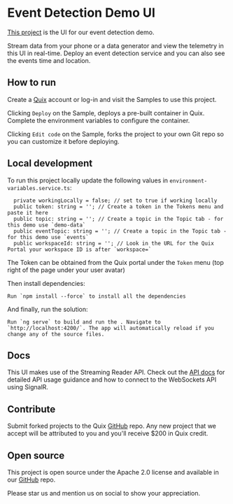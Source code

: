 # Event Detection Demo UI

[This project](https://github.com/quixio/quix-samples/tree/main/nodejs/advanced/event-detection-ui) 
is the UI for our event detection demo. 

Stream data from your phone or a data generator and view the telemetry in this UI in real-time. Deploy an event detection service and you can also see the events time and location.

## How to run

Create a [Quix](https://portal.platform.quix.ai/self-sign-up?xlink=github) account or log-in and visit the Samples to use this project.

Clicking `Deploy` on the Sample, deploys a pre-built container in Quix. Complete the environment variables to configure the container.

Clicking `Edit code` on the Sample, forks the project to your own Git repo so you can customize it before deploying.

## Local development

To run this project locally update the following values in `environment-variables.service.ts`:

``` 
  private workingLocally = false; // set to true if working locally
  public token: string = ''; // Create a token in the Tokens menu and paste it here
  public topic: string = ''; // Create a topic in the Topic tab - for this demo use `demo-data`
  public eventTopic: string = ''; // Create a topic in the Topic tab - for this demo use `events`
  public workspaceId: string = ''; // Look in the URL for the Quix Portal your workspace ID is after `workspace=`
```
  
The Token can be obtained from the Quix portal under the `Token` menu (top right of the page under your user avatar)

Then install dependencies:

```
Run `npm install --force` to install all the dependencies
```

And finally, run the solution:

```
Run `ng serve` to build and run the . Navigate to `http://localhost:4200/`. The app will automatically reload if you change any of the source files.
```

## Docs

This UI makes use of the Streaming Reader API. Check out the [API docs](https://docs.quix.io/apis/streaming-reader-api/intro/) for detailed API usage guidance and how to connect to the WebSockets API using SignalR.

## Contribute

Submit forked projects to the Quix [GitHub](https://github.com/quixio/quix-samples) repo. Any new project that we accept will be attributed to you and you'll receive $200 in Quix credit.

## Open source

This project is open source under the Apache 2.0 license and available in our [GitHub](https://github.com/quixio/quix-samples) repo.

Please star us and mention us on social to show your appreciation.

